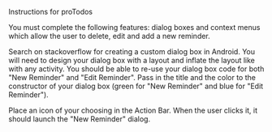 Instructions for proTodos

You must complete the following features: dialog boxes and context menus which allow the user to delete, edit and add a new reminder.

Search on stackoverflow for creating a custom dialog box in Android. You will need to design your dialog box with a layout and inflate the layout like with any activity.  You should be able to re-use your dialog box code for both "New Reminder" and "Edit Reminder". Pass in the title and the color to the constructor of your dialog box (green for "New Reminder" and blue for "Edit Reminder"). 

Place an icon of your choosing in the Action Bar. When the user clicks it, it should launch the "New Reminder" dialog. 